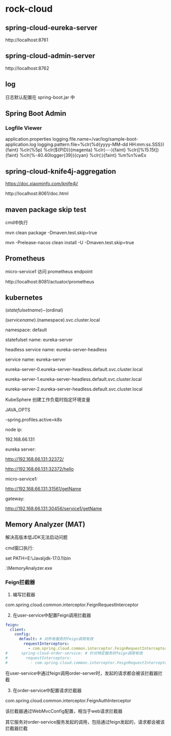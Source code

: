 # rock-cloud

## spring-cloud-eureka-server

http://localhost:8761


## spring-cloud-admin-server

http://localhost:8762

## log

日志默认配置在 spring-boot.jar 中


## Spring Boot Admin

### Logfile Viewer

application.properties
logging.file.name=/var/log/sample-boot-application.log
logging.pattern.file=%clr(%d{yyyy-MM-dd HH:mm:ss.SSS}){faint} %clr(%5p) %clr(${PID}){magenta} %clr(---){faint} %clr([%15.15t]){faint} %clr(%-40.40logger{39}){cyan} %clr(:){faint} %m%n%wEx 


## spring-cloud-knife4j-aggregation

https://doc.xiaominfo.com/knife4j/

http://localhost:8061/doc.html

## maven package skip test

cmd中执行

mvn clean package -Dmaven.test.skip=true

mvn -Prelease-nacos clean install -U -Dmaven.test.skip=true

## Prometheus

micro-service1 访问 prometheus endpoint

http://localhost:8081/actuator/prometheus

## kubernetes

$(statefulset name)-$(ordinal)

$(service name).$(namespace).svc.cluster.local

namespace: default

statefulset name: eureka-server

headless service name: eureka-server-headless

service name: eureka-server

eureka-server-0.eureka-server-headless.default.svc.cluster.local

eureka-server-1.eureka-server-headless.default.svc.cluster.local

eureka-server-2.eureka-server-headless.default.svc.cluster.local


KubeSphere 创建工作负载时指定环境变量

JAVA_OPTS

-spring.profiles.active=k8s


node ip:

192.168.66.131

eureka server:

http://192.168.66.131:32372/

http://192.168.66.131:32372/hello


micro-service1:

http://192.168.66.131:31561/getName

gateway:

http://192.168.66.131:30456/service1/getName

## Memory Analyzer (MAT)

解决高版本低JDK无法启动问题

cmd窗口执行:

set PATH=E:\Java\jdk-17.0.1\bin

.\MemoryAnalyzer.exe

### Feign拦截器

1. 编写拦截器

com.spring.cloud.common.interceptor.FeignRequestInterceptor

2. 在user-service中配置Feign调用拦截器

```yaml
feign:
  client:
    config:
      default: # 对所有服务的feign调用有效
        requestInterceptors:
          - com.spring.cloud.common.interceptor.FeignRequestInterceptor
#      spring-cloud-order-service: # 针对特定服务的feign调用有效
#        requestInterceptors:
#          - com.spring.cloud.common.interceptor.FeignRequestInterceptor

```

在user-service中通过feign调用order-server时，发起的请求都会被该拦截器拦截

3. 在order-service中配置请求拦截器

com.spring.cloud.common.interceptor.FeignAuthInterceptor

该拦截器通过WebMvcConfig配置，相当于web请求拦截器

其它服务对order-service服务发起的调用，包括通过feign发起的，请求都会被该拦截器拦截

